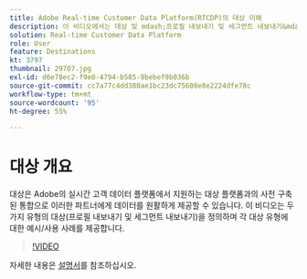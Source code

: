 ```yaml
---
title: Adobe Real-time Customer Data Platform(RTCDP)의 대상 이해
description: 이 비디오에서는 대상 및 mdash;프로필 내보내기 및 세그먼트 내보내기&mdash;의 두 가지 유형을 정의하고 각 대상 유형에 대한 예제/사용 사례를 제공합니다.
solution: Real-time Customer Data Platform
role: User
feature: Destinations
kt: 3797
thumbnail: 29707.jpg
exl-id: d6e78ec2-f9e0-4794-b585-9bebef9b036b
source-git-commit: cc7a77c4dd380ae1bc23dc75608e8e2224dfe78c
workflow-type: tm+mt
source-wordcount: '95'
ht-degree: 55%

---
```


# 대상 개요

대상은 Adobe의 실시간 고객 데이터 플랫폼에서 지원하는 대상 플랫폼과의 사전 구축된 통합으로 이러한 파트너에게 데이터를 원활하게 제공할 수 있습니다. 이 비디오는 두 가지 유형의 대상(프로필 내보내기 및 세그먼트 내보내기)을 정의하며 각 대상 유형에 대한 예시/사용 사례를 제공합니다.

>[!VIDEO](https://video.tv.adobe.com/v/29707?quality=12&learn=on)

자세한 내용은 [설명서](https://experienceleague.adobe.com/docs/experience-platform/rtcdp/destinations/destinations-overview.html)를 참조하십시오.

